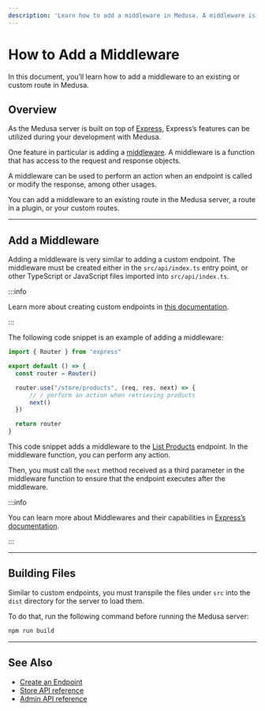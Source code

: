 ```yaml
---
description: 'Learn how to add a middleware in Medusa. A middleware is a function that has access to the request and response objects and can be used to perform actions around an endpoint.'
---
```


# How to Add a Middleware

In this document, you’ll learn how to add a middleware to an existing or custom route in Medusa.

## Overview

As the Medusa server is built on top of [Express](https://expressjs.com/), Express’s features can be utilized during your development with Medusa.

One feature in particular is adding a [middleware](http://expressjs.com/en/guide/using-middleware.html#using-middleware). A middleware is a function that has access to the request and response objects.

A middleware can be used to perform an action when an endpoint is called or modify the response, among other usages.

You can add a middleware to an existing route in the Medusa server, a route in a plugin, or your custom routes.

---

## Add a Middleware

Adding a middleware is very similar to adding a custom endpoint. The middleware must be created either in the `src/api/index.ts` entry point, or other TypeScript or JavaScript files imported into `src/api/index.ts`.

:::info

Learn more about creating custom endpoints in [this documentation](./add.md).

:::

The following code snippet is an example of adding a middleware:

```ts title=src/api/index.ts
import { Router } from "express"

export default () => {
  const router = Router()

  router.use("/store/products", (req, res, next) => {
      // / perform an action when retrieving products
      next()
  })

  return router
}
```

This code snippet adds a middleware to the [List Products](/api/store/#tag/Product/operation/GetProducts) endpoint. In the middleware function, you can perform any action.

Then, you must call the `next` method received as a third parameter in the middleware function to ensure that the endpoint executes after the middleware.

:::info

You can learn more about Middlewares and their capabilities in [Express’s documentation](http://expressjs.com/en/guide/using-middleware.html#using-middleware).

:::

---

## Building Files

Similar to custom endpoints, you must transpile the files under `src` into the `dist` directory for the server to load them.

To do that, run the following command before running the Medusa server:

```bash npm2yarn
npm run build
```

---

## See Also

- [Create an Endpoint](./add.md)
- [Store API reference](/api/store)
- [Admin API reference](/api/admin)

